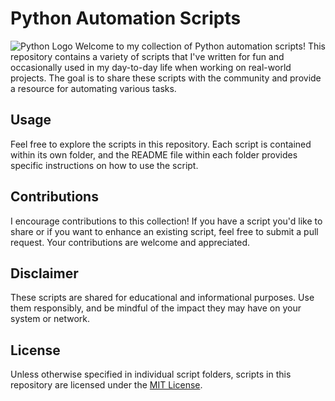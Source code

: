 # Python Automation Scripts

![Python Logo](https://res.cloudinary.com/ddrntb739/image/upload/v1703166253/Python-Logo_l7t8i6.png)
Welcome to my collection of Python automation scripts! This repository contains a variety of scripts that I've written for fun and occasionally used in my day-to-day life when working on real-world projects. The goal is to share these scripts with the community and provide a resource for automating various tasks.

## Usage

Feel free to explore the scripts in this repository. Each script is contained within its own folder, and the README file within each folder provides specific instructions on how to use the script.

## Contributions

I encourage contributions to this collection! If you have a script you'd like to share or if you want to enhance an existing script, feel free to submit a pull request. Your contributions are welcome and appreciated.

## Disclaimer

These scripts are shared for educational and informational purposes. Use them responsibly, and be mindful of the impact they may have on your system or network.

## License

Unless otherwise specified in individual script folders, scripts in this repository are licensed under the [MIT License](LICENSE).
